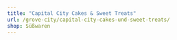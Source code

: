 ```yaml
---
title: "Capital City Cakes & Sweet Treats"
url: /grove-city/capital-city-cakes-und-sweet-treats/
shop: Süßwaren
---
```

